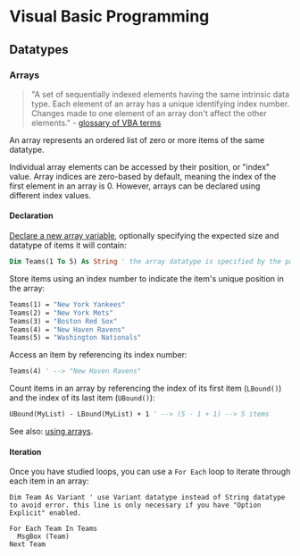 # Visual Basic Programming

## Datatypes

### Arrays

> "A set of sequentially indexed elements having the same intrinsic data type. Each element of an array has a unique identifying index number. Changes made to one element of an array don't affect the other elements." - [glossary of VBA terms](https://msdn.microsoft.com/en-us/vba/language-reference-vba/articles/vbe-glossary)

An array represents an ordered list of zero or more items of the same datatype.

Individual array elements can be accessed by their position, or "index" value. Array indices are zero-based by default, meaning the index of the first element in an array is 0. However, arrays can be declared using different index values.

#### Declaration

[Declare a new array variable](https://msdn.microsoft.com/en-us/vba/language-reference-vba/articles/declaring-arrays), optionally specifying the expected size and datatype of items it will contain:

```vb
Dim Teams(1 To 5) As String ' the array datatype is specified by the parentheses syntax, whereas the string datatype references the datatype of each item in the array.
```

Store items using an index number to indicate the item's unique position in the array:

```vb
Teams(1) = "New York Yankees"
Teams(2) = "New York Mets"
Teams(3) = "Boston Red Sox"
Teams(4) = "New Haven Ravens"
Teams(5) = "Washington Nationals"
```

Access an item by referencing its index number:

```vb
Teams(4) ' --> "New Haven Ravens"
```

Count items in an array by referencing the index of its first item (`LBound()`) and the index of its last item (`UBound()`):

```vb
UBound(MyList) - LBound(MyList) + 1 ' --> (5 - 1 + 1) --> 5 items
```

See also: [using arrays](https://msdn.microsoft.com/en-us/vba/language-reference-vba/articles/using-arrays).

#### Iteration

Once you have studied loops, you can use a `For Each` loop to iterate through each item in an array:

```vba
Dim Team As Variant ' use Variant datatype instead of String datatype to avoid error. this line is only necessary if you have "Option Explicit" enabled.

For Each Team In Teams
  MsgBox (Team)
Next Team
```
